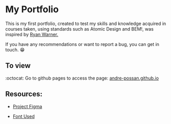 # My Portfolio

This is my first portfolio, created to test my skills and knowledge acquired in courses taken, using standards such as Atomic Design and BEM!, was inspired by <a href="https://ryan.warner.codes." target="_blank">Ryan Warner.</a>

If you have any recommendations or want to report a bug, you can get in touch.  :grin:

## To view

:octocat: Go to github pages to access the page: <a href="https://andre-possan.github.io" target="_blank">andre-possan.github.io</a>

## Resources:

- <a href="https://www.figma.com/community/file/824810955262478067" target="_blank">Project Figma</a>

- <a href="https://fonts.google.com/specimen/Jost" target="_blank">Font Used</a>
